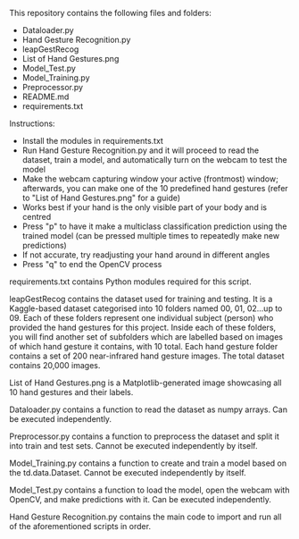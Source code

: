 This repository contains the following files and folders:
- Dataloader.py
- Hand Gesture Recognition.py
- leapGestRecog
- List of Hand Gestures.png
- Model_Test.py
- Model_Training.py
- Preprocessor.py
- README.md
- requirements.txt


Instructions:
- Install the modules in requirements.txt
- Run Hand Gesture Recognition.py and it will proceed to read the dataset, train a model, and automatically turn on the webcam to test the model
- Make the webcam capturing window your active (frontmost) window; afterwards, you can make one of the 10 predefined hand gestures (refer to "List of Hand Gestures.png" for a guide)
- Works best if your hand is the only visible part of your body and is centred
- Press "p" to have it make a multiclass classification prediction using the trained model (can be pressed multiple times to repeatedly make new predictions)
- If not accurate, try readjusting your hand around in different angles
- Press "q" to end the OpenCV process

requirements.txt contains Python modules required for this script.

leapGestRecog contains the dataset used for training and testing. It is a Kaggle-based dataset categorised into 10 folders named 00, 01, 02...up to 09. Each of these folders represent one individual subject (person) who provided the hand gestures for this project. Inside each of these folders, you will find another set of subfolders which are labelled based on images of which hand gesture it contains, with 10 total. Each hand gesture folder contains a set of 200 near-infrared hand gesture images. The total dataset contains 20,000 images. 

List of Hand Gestures.png is a Matplotlib-generated image showcasing all 10 hand gestures and their labels. 

Dataloader.py contains a function to read the dataset as numpy arrays. Can be executed independently.

Preprocessor.py contains a function to preprocess the dataset and split it into train and test sets. Cannot be executed independently by itself.

Model_Training.py contains a function to create and train a model based on the td.data.Dataset. Cannot be executed independently by itself.

Model_Test.py contains a function to load the model, open the webcam with OpenCV, and make predictions with it. Can be executed independently.

Hand Gesture Recognition.py contains the main code to import and run all of the aforementioned scripts in order. 

